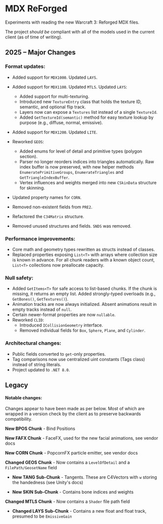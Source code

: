 # MDX ReForged

Experiments with reading the new Warcraft 3: Reforged MDX files. 

The project *should be* compliant with all of the models used in the current client (as of time of writing).

## 2025 – Major Changes

### Format updates:
- Added support for `MDX1000`. Updated `LAYS`.
- Added support for `MDX1100`. Updated `MTLS`. Updated `LAYS`:
    - Added support for multi-texturing.
    - Introduced new `TextureEntry` class that holds the texture ID, semantic, and optional flip track.
    - Layers now can expose a `Textures` list instead of a single `TextureId`.
    - Added `GetTextureId(semantic)` method for easy texture lookup by purpose (e.g., diffuse, normal, emissive).

- Added support for `MDX1200`. Updated `LITE`.
- Reworked `GEOS`:
  - Added enums for level of detail and primitive types (polygon section).
  - Parser no longer reorders indices into triangles automatically. Raw index buffer is now preserved, with new helper methods `EnumeratePrimitiveGroups`, `EnumerateTriangles` and `GetTriangleIndexBuffer`.
  - Vertex influences and weights merged into new `CSkinData` structure for skinning.
- Updated property names for `CORN`.
- Removed non-existent fields from `PRE2`.
- Refactored the `C34Matrix` structure.
- Removed unused structures and fields. `SNDS` was removed.

### Performance improvements:
- Core math and geometry types rewritten as structs instead of classes.
- Replaced properties exposing `List<T>` with arrays where collection size is known in advance. For all chunk readers with a known object count, `List<T>` collections now preallocate capacity.

### Null safety:
- Added `GetItems<T>` for safe access to list-based chunks. If the chunk is missing, it returns an empty list. Added strongly-typed overloads (e.g., `GetBones()`, `GetTextures()`).
- Animation tracks are now always initialized. Absent animations result in empty tracks instead of `null`.
- Certain newer-format properties are now `nullable`.
- Reworked `CLID`:
  - Introduced `ICollisionGeometry` interface.
  - Removed individual fields for `Box`, `Sphere`, `Plane`, and `Cylinder`.

### Architectural changes:
- Public fields converted to `get`-only properties.
- Tag comparisons now use centralized uint constants (Tags class) instead of string literals.
- Project updated to `.NET 8.0`.

## Legacy

#### Notable changes:

Changes appear to have been made as per below. Most of which are wrapped in a version check by the client as to preserve backwards compatibility.

**New BPOS Chunk** - Bind Positions

**New FAFX Chunk** - FaceFX, used for the new facial animations, see vendor docs

**New CORN Chunk** - PopcornFX particle emitter, see vendor docs

**Changed GEOS Chunk** - Now contains a `LevelOfDetail` and a `FilePath/GeosetName` field

- **New TANG Sub-Chunk** - Tangents. These are C4Vectors with `w` storing the handedness (see Unity's docs)

- **New SKIN Sub-Chunk** - Contains bone indices and weights

**Changed MTLS Chunk** - Now contains a `Shader` file path field

- **Changed LAYS Sub-Chunk** - Contains a new float and float track, presumed to be `EmissiveGain`
